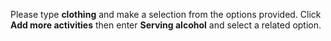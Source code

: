 Please type **clothing** and make a selection from the options provided. Click **Add more activities** then enter **Serving alcohol** and select a related option.